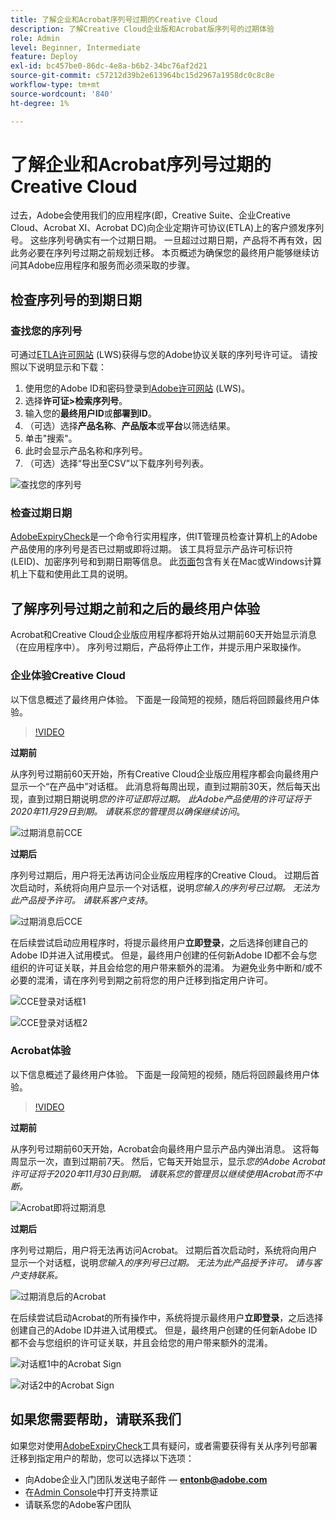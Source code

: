 ```yaml
---
title: 了解企业和Acrobat序列号过期的Creative Cloud
description: 了解Creative Cloud企业版和Acrobat版序列号的过期体验
role: Admin
level: Beginner, Intermediate
feature: Deploy
exl-id: bc457be0-86dc-4e8a-b6b2-34bc76af2d21
source-git-commit: c57212d39b2e613964bc15d2967a1958dc0c8c8e
workflow-type: tm+mt
source-wordcount: '840'
ht-degree: 1%

---
```


# 了解企业和Acrobat序列号过期的Creative Cloud

过去，Adobe会使用我们的应用程序(即，Creative Suite、企业Creative Cloud、Acrobat XI、Acrobat DC)向企业定期许可协议(ETLA)上的客户颁发序列号。 这些序列号确实有一个过期日期。 一旦超过过期日期，产品将不再有效，因此务必要在序列号过期之前规划迁移。 本页概述为确保您的最终用户能够继续访问其Adobe应用程序和服务而必须采取的步骤。

## 检查序列号的到期日期

### 查找您的序列号

可通过[ETLA许可网站](https://licensing.adobe.com/) (LWS)获得与您的Adobe协议关联的序列号许可证。 请按照以下说明显示和下载：

1. 使用您的Adobe ID和密码登录到[Adobe许可网站](https://licensing.adobe.com/) (LWS)。
1. 选择&#x200B;**许可证>检索序列号**。
1. 输入您的&#x200B;**最终用户ID**&#x200B;或&#x200B;**部署到ID**。
1. （可选）选择&#x200B;**产品名称**、**产品版本**&#x200B;或&#x200B;**平台**&#x200B;以筛选结果。
1. 单击&quot;搜索&quot;。
1. 此时会显示产品名称和序列号。
1. （可选）选择“导出至CSV”以下载序列号列表。

![查找您的序列号](assets/retrieveserialnumbers.png)

### 检查过期日期

[AdobeExpiryCheck](https://helpx.adobe.com/cn/enterprise/kb/volume-license-expiration-check.html)是一个命令行实用程序，供IT管理员检查计算机上的Adobe产品使用的序列号是否已过期或即将过期。 该工具将显示产品许可标识符(LEID)、加密序列号和到期日期等信息。 此[页面](https://helpx.adobe.com/cn/enterprise/kb/volume-license-expiration-check.html)包含有关在Mac或Windows计算机上下载和使用此工具的说明。

## 了解序列号过期之前和之后的最终用户体验

Acrobat和Creative Cloud企业版应用程序都将开始从过期前60天开始显示消息（在应用程序中）。 序列号过期后，产品将停止工作，并提示用户采取操作。

### 企业体验Creative Cloud

以下信息概述了最终用户体验。 下面是一段简短的视频，随后将回顾最终用户体验。

>[!VIDEO](https://video.tv.adobe.com/v/331746?hidetitle=true)

**过期前**

从序列号过期前60天开始，所有Creative Cloud企业版应用程序都会向最终用户显示一个“在产品中”对话框。 此消息将每周出现，直到过期前30天，然后每天出现，直到过期日期说明&#x200B;*您的许可证即将过期。 此Adobe产品使用的许可证将于2020年11月29日到期。 请联系您的管理员以确保继续访问*。

![过期消息前CCE](assets/cceexpiring.png)

**过期后**

序列号过期后，用户将无法再访问企业版应用程序的Creative Cloud。 过期后首次启动时，系统将向用户显示一个对话框，说明&#x200B;*您输入的序列号已过期。 无法为此产品授予许可。 请联系客户支持*。

![过期消息后CCE](assets/cceafterexpire.png)

在后续尝试启动应用程序时，将提示最终用户&#x200B;**立即登录**，之后选择创建自己的Adobe ID并进入试用模式。 但是，最终用户创建的任何新Adobe ID都不会与您组织的许可证关联，并且会给您的用户带来额外的混淆。 为避免业务中断和/或不必要的混淆，请在序列号到期之前将您的用户迁移到指定用户许可。

![CCE登录对话框1](assets/ccesignin1.png)

![CCE登录对话框2](assets/ccesignin2.png)

### Acrobat体验

以下信息概述了最终用户体验。 下面是一段简短的视频，随后将回顾最终用户体验。

>[!VIDEO](https://video.tv.adobe.com/v/331749?hidetitle=true)


**过期前**

从序列号过期前60天开始，Acrobat会向最终用户显示产品内弹出消息。 这将每周显示一次，直到过期前7天。 然后，它每天开始显示，显示&#x200B;*您的Adobe Acrobat许可证将于2020年11月30日到期。 请联系您的管理员以继续使用Acrobat而不中断。*

![Acrobat即将过期消息](assets/acrobatexpiring.png)

**过期后**

序列号过期后，用户将无法再访问Acrobat。 过期后首次启动时，系统将向用户显示一个对话框，说明&#x200B;*您输入的序列号已过期。 无法为此产品授予许可。 请与客户支持联系。*

![过期消息后的Acrobat](assets/acrobatafterexpire.png)

在后续尝试启动Acrobat的所有操作中，系统将提示最终用户&#x200B;**立即登录**，之后选择创建自己的Adobe ID并进入试用模式。 但是，最终用户创建的任何新Adobe ID都不会与您组织的许可证关联，并且会给您的用户带来额外的混淆。

![对话框1中的Acrobat Sign](assets/acrobatsignin1.png)

![对话2中的Acrobat Sign](assets/acrobatsignin2.png)

## 如果您需要帮助，请联系我们

如果您对使用[AdobeExpiryCheck](https://helpx.adobe.com/cn/enterprise/kb/volume-license-expiration-check.html)工具有疑问，或者需要获得有关从序列号部署迁移到指定用户的帮助，您可以选择以下选项：
* 向Adobe企业入门团队发送电子邮件 — **entonb@adobe.com**
* 在[Admin Console](https://adminconsole.adobe.com/support)中打开支持票证
* 请联系您的Adobe客户团队
